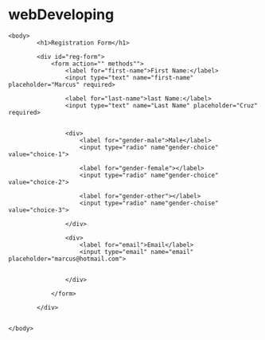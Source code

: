 # webDeveloping

<!DOCTYPE html>
<html>
	<head>
		<title>The life is a collection of experience</title>
	</head>
	
	<body>
			<h1>Registration Form</h1>
			
			<div id="reg-form">
				<form action="" methods"">
					<label for="first-name">First Name:</label>
					<input type="text" name="first-name" placeholder="Marcus" required>
					
					<label for="last-name">last Name:</label>
					<input type="text" name="Last Name" placeholder="Cruz" required>
					
					
					<div>
						<label for="gender-male">Male</label>
						<input type="radio" name"gender-choice" value="choice-1">
						
						<label for="gender-female"></label>
						<input type="radio" name"gender-choice" value="choice-2">
						
						<label for="gender-other"></label>
						<input type="radio" name"gender-choise" value="choice-3">
					
					</div>
					
					<div>
						<label for="email">Email</label>
						<input type="email" name="email" placeholder="marcus@hotmail.com">
						
					
					</div>
					
				</form>
			
			</div>
		
		
	</body>
</html>
